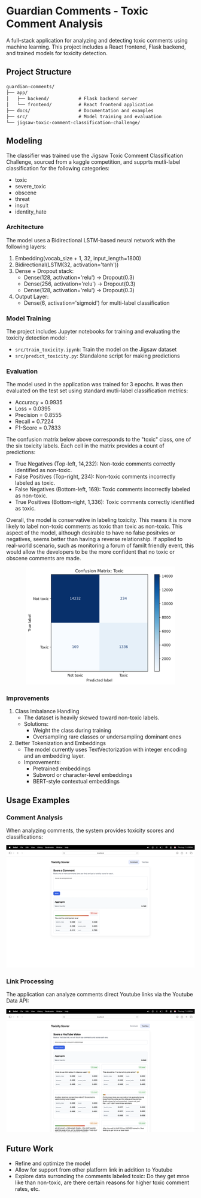 # Guardian Comments - Toxic Comment Analysis

A full-stack application for analyzing and detecting toxic comments using machine learning. This project includes a React frontend, Flask backend, and trained models for toxicity detection.

## Project Structure

```
guardian-comments/
├── app/                   
│   ├── backend/           # Flask backend server
│   └── frontend/          # React frontend application
├── docs/                  # Documentation and examples
├── src/                   # Model training and evaluation
└── jigsaw-toxic-comment-classification-challenge/ 
```

## Modeling

The classifier was trained use the Jigsaw Toxic Comment Classification Challenge, sourced from a kaggle competition, and supprts mutli-label classification for the following categories:
- toxic
- severe_toxic
- obscene
- threat
- insult
- identity_hate

### Architecture

The model uses a Bidirectional LSTM-based neural network with the following layers:
1) Embedding(vocab_size + 1, 32, input_length=1800)
2) Bidirectional(LSTM(32, activation='tanh'))
3) Dense + Dropout stack:
    - Dense(128, activation='relu') -> Dropout(0.3)
    - Dense(256, activation='relu') -> Dropout(0.3)
    - Dense(128, activation='relu') -> Dropout(0.3)
4) Output Layer:
    - Dense(6, activation='sigmoid') for multi-label classification

### Model Training

The project includes Jupyter notebooks for training and evaluating the toxicity detection model:

- `src/train_toxicity.ipynb`: Train the model on the Jigsaw dataset
- `src/predict_toxicity.py`: Standalone script for making predictions

### Evaluation

The model used in the application was trained for 3 epochs. It was then evaluated on the test set using standard mutli-label classification metrics:
- Accuracy = 0.9935
- Loss = 0.0395
- Precision = 0.8555
- Recall = 0.7224
- F1-Score = 0.7833

The confusion matrix below above corresponds to the "toxic" class, one of the six toxicity labels. Each cell in the matrix provides a count of predictions:
- True Negatives (Top-left, 14,232): Non-toxic comments correctly identified as non-toxic.
- False Positives (Top-right, 234): Non-toxic comments incorrectly labeled as toxic.
- False Negatives (Bottom-left, 169): Toxic comments incorrectly labeled as non-toxic.
- True Positives (Bottom-right, 1,336): Toxic comments correctly identified as toxic.

Overall, the model is conservative in labeling toxicity. This means it is more likely to label non-toxic comments as toxic than toxic as non-toxic. This aspect of the model, although desirable to have no false positvies or negatives, seems better than having a reverse relationship. If applied to real-world scenario, such as monitoring a forum of familt friendly event, this would allow the developers to be the more confident that no toxic or obscene comments are made. 

<p align="center">
  <img src="docs/confusion_matrix.png" alt="Toxic Confusion Matrix" width="400"/>
</p>

### Improvements

1) Class Imbalance Handling
    - The dataset is heavily skewed toward non-toxic labels.
    - Solutions:
        - Weight the class during training
        - Oversampling rare classes or undersampling dominant ones
2) Better Tokenization and Embeddings
    - The model currently uses TextVectorization with integer encoding and an embedding layer.
    - Improvements: 
        - Pretrained embeddings
        - Subword or character-level embeddings
        - BERT-style contextual embeddings

## Usage Examples

### Comment Analysis
When analyzing comments, the system provides toxicity scores and classifications:

![Toxic Comment Example](docs/toxic_comment.png)

### Link Processing
The application can analyze comments direct Youtube links via the Youtube Data API:

![Link Processing Example](docs/link_example.png)

## Future Work
- Refine and optimize the model
- Allow for support from other platform link in addition to Youtube
- Explore data surronding the comments labeled toxic: Do they get mroe like than non-toxic, are there certain reasons for higher toxic comment rates, etc.
